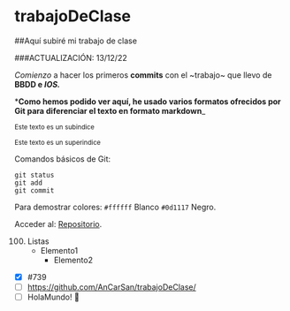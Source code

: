 # trabajoDeClase
##Aquí subiré mi trabajo de clase 

###ACTUALIZACIÓN: 13/12/22

*Comienzo* a hacer los primeros **commits** con el ~trabajo~ que llevo de **BBDD e _IOS._**

***Como hemos podido ver aquí, he usado varios formatos ofrecidos por Git para diferenciar el texto en formato markdown**_	

<sub>Este texto es un subindice</sub>

<sup>Este texto es un superindice</sup>

Comandos básicos de Git:
```
git status
git add
git commit
```

Para demostrar colores:  `#ffffff` Blanco `#0d1117` Negro.

Acceder al: [Repositorio]([https://pages.github.com/](https://github.com/AnCarSan/trabajoDeClase/)).

100. Listas
     - Elemento1
       - Elemento2

- [x] #739
- [ ] https://github.com/AnCarSan/trabajoDeClase/
- [ ] HolaMundo! :tada:
